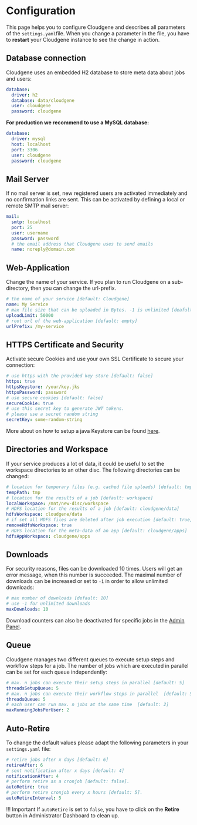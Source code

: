 
# Configuration

This page helps you to configure Cloudgene and describes all parameters of the `settings.yaml`file. When you change a parameter in the file, you have to **restart** your Cloudgene instance to see the change in action.


## Database connection

Cloudgene uses an embedded H2 database to store meta data about jobs and users:

```yaml
database:
  driver: h2
  database: data/cloudgene
  user: cloudgene
  password: cloudgene
```

**For production we recommend to use a MySQL database:**

```yaml
database:
  driver: mysql
  host: localhost
  port: 3306
  user: cloudgene
  password: cloudgene
```

## Mail Server

If no mail server is set, new registered users are activated immediately and no confirmation links are sent. This can be activated by defining a local or remote SMTP mail server:

```yaml
mail:
  smtp: localhost
  port: 25
  user: username
  password: password
  # the email address that Cloudgene uses to send emails
  name: noreply@domain.com
```

## Web-Application

Change the name of your service. If you plan to run Cloudgene on a sub-directory, then you can change the url-prefix.

```yaml
# the name of your service [default: Cloudgene]
name: My Service
# max file size that can be uploaded in Bytes. -1 is unlimited [deafult: -1]
uploadLimit: 50000
# root url of the web-application [default: empty]
urlPrefix: /my-service
```

## HTTPS Certificate and Security

Activate secure Cookies and use your own SSL Certificate to secure your connection:

```yaml
# use https with the provided key store [default: false]
https: true
httpsKeystore: /your/key.jks
httpsPassword: password
# use secure cookies [default: false]
secureCookie: true
# use this secret key to generate JWT tokens.
# please use a secret random string
secretKey: some-random-string
```

More about on how to setup a java Keystore can be found [here](http://seppinho.github.io/restlet/webservice/2015/08/31/restlet/).


## Directories and Workspace

If your service produces a lot of data, it could be useful to set the workspace directories to an other disc. The following directories can be changed:

```yaml
# location for temporary files (e.g. cached file uploads) [default: tmp]
tempPath: tmp
# location for the results of a job [default: workspace]
localWorkspace: /mnt/new-disc/workspace
# HDFS location for the results of a job [default: cloudgene/data]
hdfsWorkspace: cloudgene/data
# if set all HDFS files are deleted after job execution [default: true]
removeHdfsWorkspace: true
# HDFS location for the meta-data of an app [default: cloudgene/apps]
hdfsAppWorkspace: cloudgene/apps
```

## Downloads

For security reasons, files can be downloaded 10 times. Users will get an error message, when this number is succeeded. The maximal number of downloads can be increased or set to `-1` in order to allow unlimited downloads:


```yaml
# max number of downloads [default: 10]
# use -1 for unlimited downloads
maxDownloads: 10
```

Download counters can also be deactivated for specific jobs in the [Admin Panel](jobs.md#completed-jobs).

## Queue

Cloudgene manages two different queues to execute setup steps and workflow steps for a job. The number of jobs which are executed in parallel can be set for each queue independently:

```yaml
# max. n jobs can execute their setup steps in parallel [default: 5]
threadsSetupQueue: 5
# max. n jobs can execute their workflow steps in parallel  [default: 5]
threadsQueue: 5
# each user can run max. n jobs at the same time  [default: 2]
maxRunningJobsPerUser: 2
```

## Auto-Retire

To change the default values please adapt the following parameters in your `settings.yaml` file:

```yaml
# retire jobs after x days [default: 6]
retireAfter: 6
# sent notification after x days [default: 4]
notificationAfter: 4
# perform retire as a cronjob [default: false].
autoRetire: true
# perform retire cronjob every x hours [default: 5].
autoRetireInterval: 5

```

!!! Important
    If `autoRetire` is set to `false`, you have to click on the **Retire** button in Administrator Dashboard to clean up.
